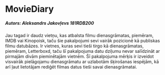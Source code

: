 # MovieDiary
##### Autors: Aleksandrs Jakovļevs 181RDB200

Jau tagad ir daudz vietņu, kas atbalsta filmu dienasgrāmatas, piemēram, IMDB vai Kinopoisk, taču šie pakalpojumi sevi vairāk pozicionē kā publiskas filmu datubāzes. Ir vietnes, kuras sevi tieši tirgo kā dienasgrāmatas, piemēram, Letterboxd, taču šī pakalpojuma datu dziļumu nevar salīdzināt ar pirmajām divām pieminētajām vietnēm. Šī pakalpojuma mērķis ir izveidot visvairāk pielāgojamu dienasgrāmatu ar uzlabotām šķirošanas iespējām, kā arī ļaut lietotājam rediģēt filmas datus tieši savai dienasgrāmatai.
